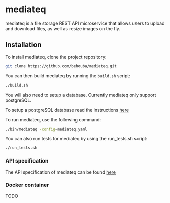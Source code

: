 # mediateq

mediateq is a file storage REST API microservice that allows users to upload and download files, as well as resize images on the fly.

## Installation

To install mediateq, clone the project repository:

```bash
git clone https://github.com/behouba/mediateq.git
```

You can then build mediateq by running the `build.sh` script:

```bash
./build.sh
```

You will also need to setup a database. Currently mediateq only support postgreSQL.

To setup a postgreSQL database read the instructions [here](database/postgres/README.md)

To run mediateq, use the following command:

```bash
./bin/mediateq -config=mediateq.yaml
```

You can also run tests for mediateq by using the run_tests.sh script:

```bash
./run_tests.sh
```

### API specification

The API specification of mediateq can be found [here](docs/mediateq-0.0.1.yaml)

### Docker container

TODO
